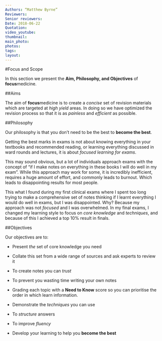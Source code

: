 ```yaml
---
Authors: “Matthew Byrne”
Reviewers:
Senior reviewers:
Date: 2018-06-22
Quotation:
video_youtube:
thumbnail:
main_photo:
photos: 
tags:
layout:
---
```


#Focus and Scope

In this section we present the **Aim, Philosophy, and Objectives** of **focus**medicine.

##Aims

The aim of **focus**medicine is to create a *concise* set of revision materials which are targeted at *high yield* areas. In doing so we have optimized the revision process so that it is as *painless* and *efficient* as possible.

##Philosophy

Our philosophy is that you don’t need to be the best to **become the best**.

Getting the best marks in exams is not about knowing everything in your textbooks and recommended reading, or learning everything discussed in ward rounds and lectures, it is about *focused learning for exams*.

This may sound obvious, but a lot of individuals approach exams with the concept of “if I make notes on everything in these books I will do well in my exam”. While this approach may work for some, it is incredibly inefficient, requires a huge amount of effort, and commonly leads to burnout. Which leads to disappointing results for most people.

This what I found during my first clinical exams where I spent too long trying to make a comprehensive set of notes thinking if I learnt everything I would do well in exams, but I was disappointed. Why? Because my approach was not *focused* and I was overwhelmed. In my final exams, I changed my learning style to focus on *core knowledge* and *techniques*, and because of this I achieved a top 10% result in finals.

##Objectives

Our objectives are to:

- Present *the* set of core knowledge you need
- Collate this set from a wide range of sources and ask experts to review it
- To create notes you can *trust*
- To prevent you wasting time writing your own notes
- Grading each topic with a **Need to Know** score so you can prioritise the order in which learn information.

- Demonstrate the *techniques* you can use
- To *structure* answers
- To improve *fluency*

- Develop your learning to help you **become the best**
